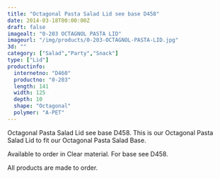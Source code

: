 ```yaml
---
title: "Octagonal Pasta Salad Lid see base D458"
date: 2014-03-18T00:00:00Z
draft: false
imagealt: "0-203 OCTAGNOL PASTA LID"
imageurl: "/img/products/0-203-OCTAGNOL-PASTA-LID.jpg"
3d: ""
category: ["Salad","Party","Snack"]
type: ["Lid"]
productinfo:
  internetno: "D460"
  productno: "0-203"
  length: 141
  width: 125
  depth: 10
  shape: "Octagonal"
  polymer: "A-PET"
---
```

Octagonal Pasta Salad Lid see base D458. This is our Octagonal Pasta Salad Lid to fit our Octagonal Pasta Salad Base.

Available to order in Clear material. For base see D458.

All products are made to order.

 

 

 